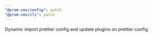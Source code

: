 ```yaml
---
"@prom-cms/config": patch
"@prom-cms/cli": patch
---
```


Dynamic import prettier config and update plugins on prettier config
